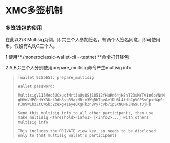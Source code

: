 # XMC多签机制

### 多签钱包的使用

在此以2/3 Multisig为例，即共三个人参加签名，有两个人签名同意，即可使用币。假设有A,B,C三个人。

1.使用**./moneroclassic-wallet-cli --testnet **命令打开钱包

2.A,B,C三个人分别使用prepare\_multisig命令产生multisig info

> `[wallet 9zSb65]: prepare_multisig`
>
> `Wallet password:`
>
> `MultisigV115Meo3UCxuqfMrt5aUy8Sj18512fHuRn64jH8nT23sMYTv1n6bVNnMqHVmVdPGhdYX3UckDdb8spR9azMBtx3WqBbTgvAe1DU6L4idbCpVGPSvCpxH4pScP3n9WLhzZtCWSb32zexg41ayeQXgFkZnBPy7cvb7ipSXNUNeJMG9utJjFb`
>
> `Send this multisig info to all other participants, then use make_multisig <threshold><info1> [<info2>...] with others' multisig info`
>
> `This includes the PRIVATE view key, so needs to be disclosed only to that multisig wallet's participants`



